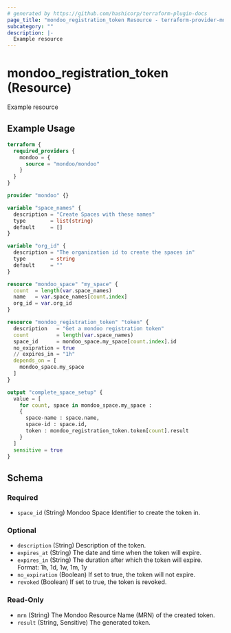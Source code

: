 ```yaml
---
# generated by https://github.com/hashicorp/terraform-plugin-docs
page_title: "mondoo_registration_token Resource - terraform-provider-mondoo"
subcategory: ""
description: |-
  Example resource
---
```


# mondoo_registration_token (Resource)

Example resource

## Example Usage

```terraform
terraform {
  required_providers {
    mondoo = {
      source = "mondoo/mondoo"
    }
  }
}

provider "mondoo" {}

variable "space_names" {
  description = "Create Spaces with these names"
  type        = list(string)
  default     = []
}

variable "org_id" {
  description = "The organization id to create the spaces in"
  type        = string
  default     = ""
}

resource "mondoo_space" "my_space" {
  count  = length(var.space_names)
  name   = var.space_names[count.index]
  org_id = var.org_id
}

resource "mondoo_registration_token" "token" {
  description   = "Get a mondoo registration token"
  count         = length(var.space_names)
  space_id      = mondoo_space.my_space[count.index].id
  no_exipration = true
  // expires_in = "1h"
  depends_on = [
    mondoo_space.my_space
  ]
}

output "complete_space_setup" {
  value = [
    for count, space in mondoo_space.my_space :
    {
      space-name : space.name,
      space-id : space.id,
      token : mondoo_registration_token.token[count].result
    }
  ]
  sensitive = true
}
```

<!-- schema generated by tfplugindocs -->
## Schema

### Required

- `space_id` (String) Mondoo Space Identifier to create the token in.

### Optional

- `description` (String) Description of the token.
- `expires_at` (String) The date and time when the token will expire.
- `expires_in` (String) The duration after which the token will expire. Format: 1h, 1d, 1w, 1m, 1y
- `no_expiration` (Boolean) If set to true, the token will not expire.
- `revoked` (Boolean) If set to true, the token is revoked.

### Read-Only

- `mrn` (String) The Mondoo Resource Name (MRN) of the created token.
- `result` (String, Sensitive) The generated token.
